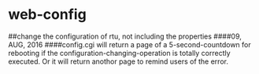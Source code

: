 # web-config
##change the configuration of rtu, not including the properties
####09, AUG, 2016
####config.cgi will return a page of a 5-second-countdown for rebooting if the configuration-changing-operation is totally correctly executed. Or it will return anothor page to remind users of the error.
